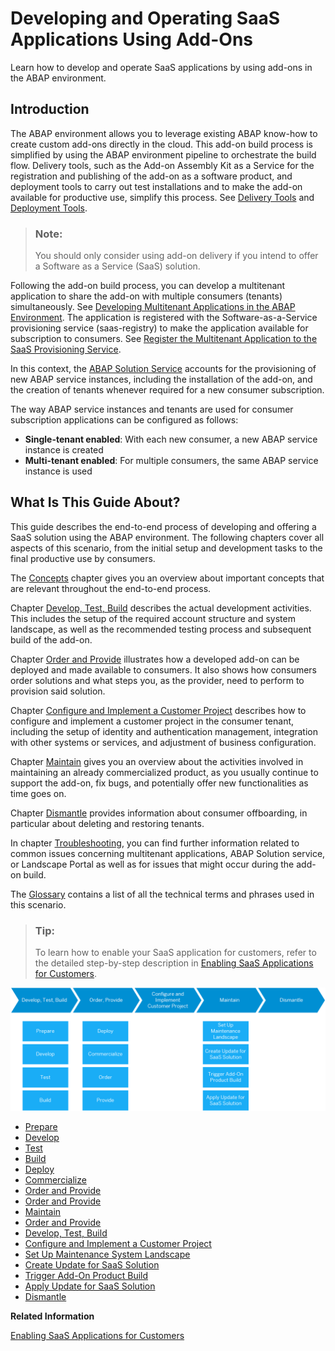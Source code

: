 <!-- loioe3c38ebaefc44523b679e7a0c375bc86 -->

# Developing and Operating SaaS Applications Using Add-Ons

Learn how to develop and operate SaaS applications by using add-ons in the ABAP environment.



<a name="loioe3c38ebaefc44523b679e7a0c375bc86__section_lkq_q35_rnb"/>

## Introduction

The ABAP environment allows you to leverage existing ABAP know-how to create custom add-ons directly in the cloud. This add-on build process is simplified by using the ABAP environment pipeline to orchestrate the build flow. Delivery tools, such as the Add-on Assembly Kit as a Service for the registration and publishing of the add-on as a software product, and deployment tools to carry out test installations and to make the add-on available for productive use, simplify this process. See [Delivery Tools](https://www.project-piper.io/scenarios/abapEnvironmentAddons/#delivery-tools) and [Deployment Tools](https://www.project-piper.io/scenarios/abapEnvironmentAddons/#deployment-tools).

> ### Note:  
> You should only consider using add-on delivery if you intend to offer a Software as a Service \(SaaS\) solution.

Following the add-on build process, you can develop a multitenant application to share the add-on with multiple consumers \(tenants\) simultaneously. See [Developing Multitenant Applications in the ABAP Environment](developing-multitenant-applications-in-the-abap-environment-195031f.md). The application is registered with the Software-as-a-Service provisioning service \(saas-registry\) to make the application available for subscription to consumers. See [Register the Multitenant Application to the SaaS Provisioning Service](https://help.sap.com/viewer/65de2977205c403bbc107264b8eccf4b/Cloud/en-US/3971151ba22e4faa9b245943feecea54.html).

In this context, the [ABAP Solution Service](abap-solution-service-4370115.md) accounts for the provisioning of new ABAP service instances, including the installation of the add-on, and the creation of tenants whenever required for a new consumer subscription.

The way ABAP service instances and tenants are used for consumer subscription applications can be configured as follows:

-   **Single-tenant enabled**: With each new consumer, a new ABAP service instance is created
-   **Multi-tenant enabled**: For multiple consumers, the same ABAP service instance is used



<a name="loioe3c38ebaefc44523b679e7a0c375bc86__section_mcg_pgt_rnb"/>

## What Is This Guide About?

This guide describes the end-to-end process of developing and offering a SaaS solution using the ABAP environment. The following chapters cover all aspects of this scenario, from the initial setup and development tasks to the final productive use by consumers.

The [Concepts](concepts-9482e7e.md#loio9482e7eef4634cb993a4ae296b2029fa) chapter gives you an overview about important concepts that are relevant throughout the end-to-end process.

Chapter [Develop, Test, Build](develop-test-build-3bf575a.md#loio3bf575a3dc5043f895f8bd411d2a86a1) describes the actual development activities. This includes the setup of the required account structure and system landscape, as well as the recommended testing process and subsequent build of the add-on.

Chapter [Order and Provide](order-and-provide-975bd3e.md#loio975bd3e54cbe4e52af346740658d1a4a) illustrates how a developed add-on can be deployed and made available to consumers. It also shows how consumers order solutions and what steps you, as the provider, need to perform to provision said solution.

Chapter [Configure and Implement a Customer Project](configure-and-implement-a-customer-project-363d2ea.md#loio363d2ea033b14ecfa5c67cf8d3e7cb01) describes how to configure and implement a customer project in the consumer tenant, including the setup of identity and authentication management, integration with other systems or services, and adjustment of business configuration.

Chapter [Maintain](maintain-9721f0f.md#loio9721f0fb92a84e2a95309acf445cb0a9) gives you an overview about the activities involved in maintaining an already commercialized product, as you usually continue to support the add-on, fix bugs, and potentially offer new functionalities as time goes on.

Chapter [Dismantle](dismantle-35a5882.md) provides information about consumer offboarding, in particular about deleting and restoring tenants.

In chapter [Troubleshooting](troubleshooting-3687b52.md), you can find further information related to common issues concerning multitenant applications, ABAP Solution service, or Landscape Portal as well as for issues that might occur during the add-on build.

The [Glossary](glossary-6e251fa.md) contains a list of all the technical terms and phrases used in this scenario.

> ### Tip:  
> To learn how to enable your SaaS application for customers, refer to the detailed step-by-step description in [Enabling SaaS Applications for Customers](enabling-saas-applications-for-customers-72b0b11.md#loio72b0b1130ee243179b0905ea2cd5adb1).

![](images/E2E_Guide_Introduction_3a1c720.png)

-   [Prepare](develop-test-build-3bf575a.md#loio4338854e3133407abb47d3a281dbd1e1)
-   [Develop](develop-test-build-3bf575a.md#loio9464e3af139d4e0581cb4e819886b0c8)
-   [Test](develop-test-build-3bf575a.md#loio023cf9d301b1479484e70b17cd5cf587)
-   [Build](develop-test-build-3bf575a.md#loio25049720bde447e395b3df0bc05e5a50)
-   [Deploy](order-and-provide-975bd3e.md#loio4e35eb027f284b7fa6219bc70561fb4e)
-   [Commercialize](order-and-provide-975bd3e.md#loio57c19c7c4dfa4c3cbb846c1ac57e2095)
-   [Order and Provide](order-and-provide-975bd3e.md#loioa24217a0d6fa434bbce97869dfb70dda)
-   [Order and Provide](order-and-provide-975bd3e.md#loioa24217a0d6fa434bbce97869dfb70dda)
-   [Maintain](maintain-9721f0f.md#loio9721f0fb92a84e2a95309acf445cb0a9)
-   [Order and Provide](order-and-provide-975bd3e.md#loio975bd3e54cbe4e52af346740658d1a4a)
-   [Develop, Test, Build](develop-test-build-3bf575a.md#loio3bf575a3dc5043f895f8bd411d2a86a1)
-   [Configure and Implement a Customer Project](configure-and-implement-a-customer-project-363d2ea.md#loio363d2ea033b14ecfa5c67cf8d3e7cb01)
-   [Set Up Maintenance System Landscape](maintain-9721f0f.md#loio44035458f01e4142a18d44f9c0301e62)
-   [Create Update for SaaS Solution](maintain-9721f0f.md#loioa35582346bff4914a5b4b0bcb776668c)
-   [Trigger Add-On Product Build](maintain-9721f0f.md#loio7f6988a9a9f94845825d8c7ff66990fb)
-   [Apply Update for SaaS Solution](maintain-9721f0f.md#loio0a80d4c5c079435e9aca4eb9e6841de9)
-   [Dismantle](dismantle-35a5882.md)

**Related Information**  


[Enabling SaaS Applications for Customers](enabling-saas-applications-for-customers-72b0b11.md#loio72b0b1130ee243179b0905ea2cd5adb1 "You can provide an application to multiple customers as a SaaS solution in the ABAP environment. This process comprises the following steps: the build of an add-on version, its deployment, its ordering and provisioning with a multitenant application, and a possible updating process. The following concrete example guides you step by step through this process.")

